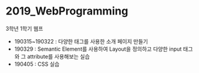 # 2019_WebProgramming
3학년 1학기 웹프

- 190315~190322
  : 다양한 태그를 사용한 소개 페이지 만들기
- 190329
  : Semantic Element를 사용하여 Layout을 정의하고 다양한 input 태그와 그 attribute를 사용해보는 실습
- 190405
  : CSS 실습
